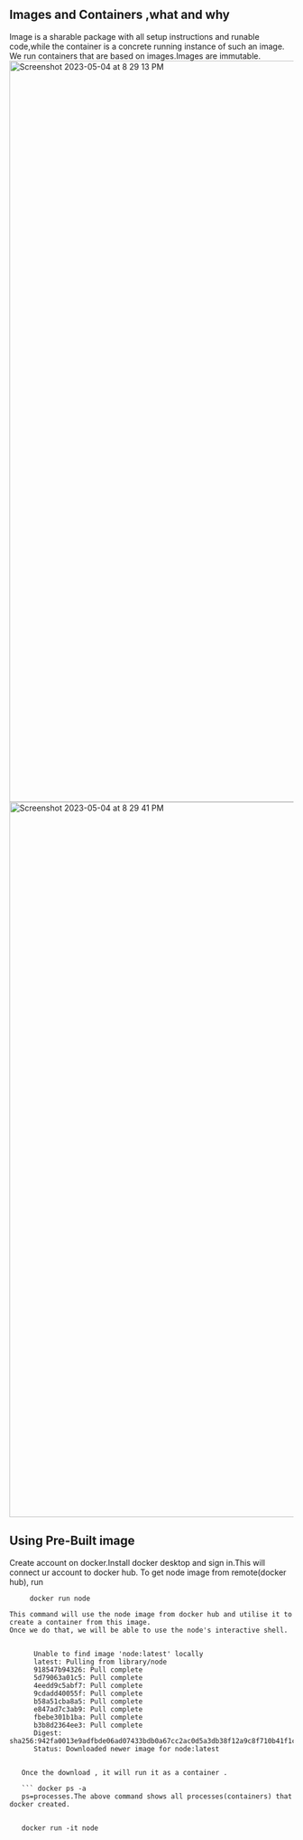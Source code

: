 ## Images and Containers ,what and why

Image is a sharable package with all setup instructions and runable code,while the container is a concrete running instance of such an image.
We run containers that are based on images.Images are immutable.
<img width="1311" alt="Screenshot 2023-05-04 at 8 29 13 PM" src="https://user-images.githubusercontent.com/32058209/236247357-f88b7448-b687-4489-bbdf-f00e37706b13.png">
<img width="1265" alt="Screenshot 2023-05-04 at 8 29 41 PM" src="https://user-images.githubusercontent.com/32058209/236247510-39b69be9-d83b-478a-a3d9-de68daebb8a8.png">

## Using Pre-Built image

Create account on docker.Install docker desktop and sign in.This will connect ur account to docker hub.
To get node image from remote(docker hub), run
         
         docker run node
         
    This command will use the node image from docker hub and utilise it to create a container from this image.
    Once we do that, we will be able to use the node's interactive shell.
    

          Unable to find image 'node:latest' locally
          latest: Pulling from library/node
          918547b94326: Pull complete 
          5d79063a01c5: Pull complete 
          4eedd9c5abf7: Pull complete 
          9cdadd40055f: Pull complete 
          b58a51cba8a5: Pull complete 
          e847ad7c3ab9: Pull complete 
          fbebe301b1ba: Pull complete 
          b3b8d2364ee3: Pull complete 
          Digest: sha256:942fa0013e9adfbde06ad07433bdb0a67cc2ac0d5a3db38f12a9c8f710b41f1c
          Status: Downloaded newer image for node:latest
          
          
       Once the download , it will run it as a container .
       
       ``` docker ps -a
       ps=processes.The above command shows all processes(containers) that docker created.
       
       
       docker run -it node
